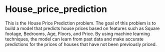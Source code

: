 # House_price_prediction
This is the House Price Prediction problem. The goal of this problem is to build a model that predicts house prices based on features such as Square footage, Bedrooms, Age, Floors, and Price. By using machine learning techniques, the model can learn from past data and make accurate predictions for the prices of houses that have not been previously priced.
